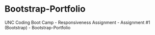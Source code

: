 # Bootstrap-Portfolio
UNC Coding Boot Camp - Responsiveness Assignment - Assignment #1 (Bootstrap) - Bootstrap-Portfolio
